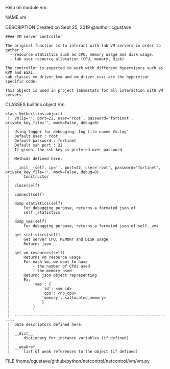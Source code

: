 Help on module vm:

NAME
    vm

DESCRIPTION
    Created on Sept 25, 2019
    @author: cgustave
    
    #### VM server controller
    
    The original function is to interact with lab VM servers in order to gather :
      - resource statistics such as CPU, memory usage and disk usage.
      - lab user resource allocation (CPU, memory, disk)
    
    The controller is expected to work with different hypervisors such as KVM and ESXi.
    sub classes vm_driver_kvm and vm_driver_esxi are the hypervisor specific code.
    
    This object is used in project labvmstats for all interaction with VM servers.

CLASSES
    builtins.object
        Vm
    
    class Vm(builtins.object)
     |  Vm(ip='', port=22, user='root', password='fortinet', private_key_file='', mock=False, debug=0)
     |  
     |  Using logger for debugging, log file named Vm.log'
     |  Default user : root
     |  Default password : fortinet
     |  Default ssh port : 22
     |  If given, the ssh key is prefered over password
     |  
     |  Methods defined here:
     |  
     |  __init__(self, ip='', port=22, user='root', password='fortinet', private_key_file='', mock=False, debug=0)
     |      Constructor
     |  
     |  close(self)
     |  
     |  connect(self)
     |  
     |  dump_statistics(self)
     |      For debugging purpose, returns a formated json of
     |      self._statistics
     |  
     |  dump_vms(self)
     |      For debugging purpose, returns a formated json of self._vms
     |  
     |  get_statistics(self)
     |      Get server CPU, MEMORY and DISK usage
     |      Return: json
     |  
     |  get_vm_resources(self)
     |      Returns vm resource usage
     |      For each vm, we want to have
     |          - the number of CPUs used
     |          - the memory used 
     |      Return: json object representing
     |      Ex:
     |          'vms': {
     |              'id': <vm_id>
     |              'cpu': <nb_cpu>
     |              'memory': <allocated_memory>
     |              }
     |          }
     |  
     |  ----------------------------------------------------------------------
     |  Data descriptors defined here:
     |  
     |  __dict__
     |      dictionary for instance variables (if defined)
     |  
     |  __weakref__
     |      list of weak references to the object (if defined)

FILE
    /home/cgustave/github/python/netcontrol/netcontrol/vm/vm.py


